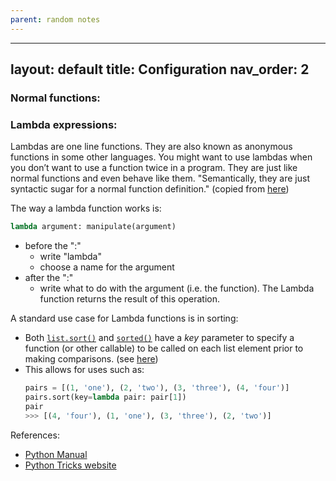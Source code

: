 ```yaml
---
parent: random notes 
---
```


---
layout: default
title: Configuration
nav_order: 2
---

### Normal functions:



### Lambda expressions:

Lambdas are one line functions. They are also known as anonymous functions in some other languages. You might want to use lambdas when you don’t want to use a function twice in a program. They are just like normal functions and even behave like them. "Semantically, they are just syntactic sugar for a normal function definition." (copied from [here](https://book.pythontips.com/en/latest/lambdas.html))

The way a lambda function works is:
```python
lambda argument: manipulate(argument)
```
- before the ":"
	- write "lambda"
	- choose a name for the argument
- after the ":"
	- write what to do with the argument (i.e. the function). The Lambda function returns the result of this operation.


A standard use case for Lambda functions is in sorting: 
- Both [`list.sort()`](https://docs.python.org/3/library/stdtypes.html#list.sort "list.sort") and [`sorted()`](https://docs.python.org/3/library/functions.html#sorted "sorted") have a _key_ parameter to specify a function (or other callable) to be called on each list element prior to making comparisons. (see [here](https://docs.python.org/3/howto/sorting.html#key-functions))
- This allows for uses such as:
	```python
	pairs = [(1, 'one'), (2, 'two'), (3, 'three'), (4, 'four')]
	pairs.sort(key=lambda pair: pair[1])
	pair
	>>> [(4, 'four'), (1, 'one'), (3, 'three'), (2, 'two')]
	```

References:
- [Python Manual](https://book.pythontips.com/en/latest/lambdas.html)
- [Python Tricks website](https://book.pythontips.com/en/latest/lambdas.html)